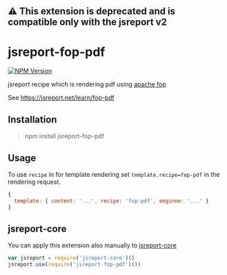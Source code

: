 ⚠️ This extension is deprecated and is compatible only with the jsreport v2
--

# jsreport-fop-pdf
[![NPM Version](http://img.shields.io/npm/v/jsreport-fop-pdf.svg?style=flat-square)](https://npmjs.com/package/jsreport-fop-pdf)

jsreport recipe which is rendering pdf using [apache fop](https://xmlgraphics.apache.org/fop/)

See https://jsreport.net/learn/fop-pdf

## Installation
> npm install jsreport-fop-pdf

## Usage
To use `recipe` in for template rendering set `template.recipe=fop-pdf` in the rendering request.

```js
{
  template: { content: '...', recipe: 'fop-pdf', enginne: '...' }
}
```

## jsreport-core
You can apply this extension also manually to [jsreport-core](https://github.com/jsreport/jsreport-core)

```js
var jsreport = require('jsreport-core')()
jsreport.use(require('jsreport-fop-pdf')())
```
